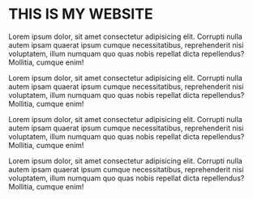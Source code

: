 <!DOCTYPE html>
<html lang="en">
<head>
    <meta charset="UTF-8">
    <meta name="viewport" content="width=device-width, initial-scale=1.0">
    <link rel="stylesheet" href="main.css">
</head>
<body>
    <h1 id="title"> THIS IS MY WEBSITE</h1>
        <p id="p1">Lorem ipsum dolor, sit amet consectetur adipisicing elit. Corrupti nulla autem ipsam quaerat ipsum cumque necessitatibus, reprehenderit nisi voluptatem, illum numquam quo quas nobis repellat dicta repellendus? Mollitia, cumque enim!</p>
        <p id="p2">Lorem ipsum dolor, sit amet consectetur adipisicing elit. Corrupti nulla autem ipsam quaerat ipsum cumque necessitatibus, reprehenderit nisi voluptatem, illum numquam quo quas nobis repellat dicta repellendus? Mollitia, cumque enim!</p>
        <p id="p3">Lorem ipsum dolor, sit amet consectetur adipisicing elit. Corrupti nulla autem ipsam quaerat ipsum cumque necessitatibus, reprehenderit nisi voluptatem, illum numquam quo quas nobis repellat dicta repellendus? Mollitia, cumque enim!</p>
        <p id="p4">Lorem ipsum dolor, sit amet consectetur adipisicing elit. Corrupti nulla autem ipsam quaerat ipsum cumque necessitatibus, reprehenderit nisi voluptatem, illum numquam quo quas nobis repellat dicta repellendus? Mollitia, cumque enim!</p>






</body>


</style>
</html>
